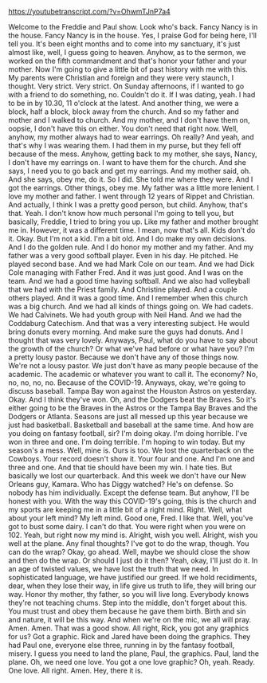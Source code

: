 https://youtubetranscript.com/?v=OhwmTJnP7a4

 Welcome to the Freddie and Paul show. Look who's back. Fancy Nancy is in the house. Fancy Nancy is in the house. Yes, I praise God for being here, I'll tell you. It's been eight months and to come into my sanctuary, it's just almost like, well, I guess going to heaven. Anyhow, as to the sermon, we worked on the fifth commandment and that's honor your father and your mother. Now I'm going to give a little bit of past history with me with this. My parents were Christian and foreign and they were very staunch, I thought. Very strict. Very strict. On Sunday afternoons, if I wanted to go with a friend to do something, no. Couldn't do it. If I was dating, yeah. I had to be in by 10.30, 11 o'clock at the latest. And another thing, we were a block, half a block, block away from the church. And so my father and mother and I walked to church. And my mother, and I don't have them on, oopsie, I don't have this on either. You don't need that right now. Well, anyhow, my mother always had to wear earrings. Oh really? And yeah, and that's why I was wearing them. I had them in my purse, but they fell off because of the mess. Anyhow, getting back to my mother, she says, Nancy, I don't have my earrings on. I want to have them for the church. And she says, I need you to go back and get my earrings. And my mother said, oh. And she says, obey me, do it. So I did. She told me where they were. And I got the earrings. Other things, obey me. My father was a little more lenient. I love my mother and father. I went through 12 years of Rippet and Christian. And actually, I think I was a pretty good person, but child. Anyhow, that's that. Yeah. I don't know how much personal I'm going to tell you, but basically, Freddie, I tried to bring you up. Like my father and mother brought me in. However, it was a different time. I mean, now that's all. Kids don't do it. Okay. But I'm not a kid. I'm a bit old. And I do make my own decisions. And I do the golden rule. And I do honor my mother and my father. And my father was a very good softball player. Even in his day. He pitched. He played second base. And we had Mark Cole on our team. And we had Dick Cole managing with Father Fred. And it was just good. And I was on the team. And we had a good time having softball. And we also had volleyball that we had with the Priest family. And Christine played. And a couple others played. And it was a good time. And I remember when this church was a big church. And we had all kinds of things going on. We had cadets. We had Calvinets. We had youth group with Neil Hand. And we had the Coddaburg Catechism. And that was a very interesting subject. He would bring donuts every morning. And make sure the guys had donuts. And I thought that was very lovely. Anyways, Paul, what do you have to say about the growth of the church? Or what we've had before or what have you? I'm a pretty lousy pastor. Because we don't have any of those things now. We're not a lousy pastor. We just don't have as many people because of the academic. The academic or whatever you want to call it. The economy? No, no, no, no, no. Because of the COVID-19. Anyways, okay, we're going to discuss baseball. Tampa Bay won against the Houston Astros on yesterday. Okay. And I think they've won. Oh, and the Dodgers beat the Braves. So it's either going to be the Braves in the Astros or the Tampa Bay Braves and the Dodgers or Atlanta. Seasons are just all messed up this year because we just had basketball. Basketball and baseball at the same time. And how are you doing on fantasy football, sir? I'm doing okay. I'm doing horrible. I've won in three and one. I'm doing terrible. I'm hoping to win today. But my season's a mess. Well, mine is. Ours is too. We lost the quarterback on the Cowboys. Your record doesn't show it. Your four and one. And I'm one and three and one. And that tie should have been my win. I hate ties. But basically we lost our quarterback. And this week we don't have our New Orleans guy, Kamara. Who has Diggy watched? He's on defense. So nobody has him individually. Except the defense team. But anyhow, I'll be honest with you. With the way this COVID-19's going, this is the church and my sports are keeping me in a little bit of a right mind. Right. Well, what about your left mind? My left mind. Good one, Fred. I like that. Well, you've got to bust some dairy. I can't do that. You were right when you were on 102. Yeah, but right now my mind is. Alright, wish you well. Alright, wish you well at the plane. Any final thoughts? I've got to do the wrap, though. You can do the wrap? Okay, go ahead. Well, maybe we should close the show and then do the wrap. Or should I just do it then? Yeah, okay, I'll just do it. In an age of twisted values, we have lost the truth that we need. In sophisticated language, we have justified our greed. If we hold recidiments, dear, when they lose their way, in life give us truth to life, they will bring our way. Honor thy mother, thy father, so you will live long. Everybody knows they're not teaching chums. Step into the middle, don't forget about this. You must trust and obey them because he gave them birth. Birth and sin and nature, it will be this way. And when we're on the mic, we all will pray. Amen. Amen. That was a good show. All right, Rick, you got any graphics for us? Got a graphic. Rick and Jared have been doing the graphics. They had Paul one, everyone else three, running in by the fantasy football, misery. I guess you need to land the plane, Paul, the graphics. Paul, land the plane. Oh, we need one love. You got a one love graphic? Oh, yeah. Ready. One love. All right. Amen. Hey, there it is.